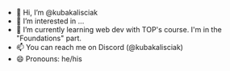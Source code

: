 - 👋 Hi, I’m @kubakalisciak
- 👀 I’m interested in ...
- 🌱 I’m currently learning web dev with TOP's course. I'm in the "Foundations"
part.
- 📫 You can reach me on Discord (@kubakalisciak)
- 😄 Pronouns: he/his

<!---
kubakalisciak/kubakalisciak is a ✨ special ✨ repository because its `README.md` (this file) appears on your GitHub profile.
You can click the Preview link to take a look at your changes.
--->
